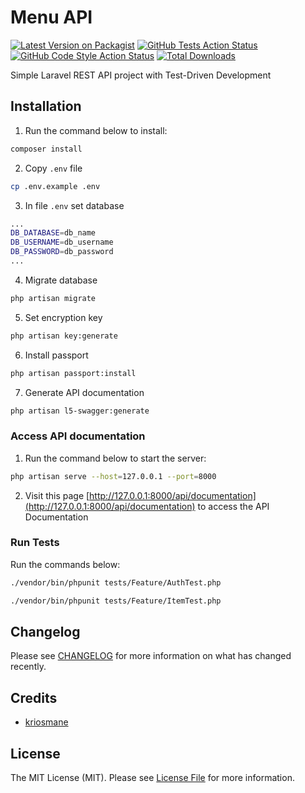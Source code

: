 
# Menu API


[![Latest Version on Packagist](https://img.shields.io/packagist/v/:vendor_slug/:package_slug.svg?style=flat-square)](https://packagist.org/packages/:vendor_slug/:package_slug)
[![GitHub Tests Action Status](https://img.shields.io/github/workflow/status/:vendor_slug/:package_slug/run-tests?label=tests)](https://github.com/:vendor_slug/:package_slug/actions?query=workflow%3Arun-tests+branch%3Amain)
[![GitHub Code Style Action Status](https://img.shields.io/github/workflow/status/:vendor_slug/:package_slug/Check%20&%20fix%20styling?label=code%20style)](https://github.com/:vendor_slug/:package_slug/actions?query=workflow%3A"Check+%26+fix+styling"+branch%3Amain)
[![Total Downloads](https://img.shields.io/packagist/dt/:vendor_slug/:package_slug.svg?style=flat-square)](https://packagist.org/packages/:vendor_slug/:package_slug)

Simple Laravel REST API project with Test-Driven Development


## Installation


1. Run the command below to install:

```bash
composer install
```

2. Copy `.env` file

```bash
cp .env.example .env
```

3. In file `.env` set database

```bash
...
DB_DATABASE=db_name
DB_USERNAME=db_username
DB_PASSWORD=db_password
...
```

4. Migrate database

```bash
php artisan migrate
```

5. Set encryption key

```bash
php artisan key:generate
```

6. Install passport

```bash
php artisan passport:install
```

7. Generate API documentation

```bash
php artisan l5-swagger:generate
```

### Access API documentation

1. Run the command below to start the server:

```bash
php artisan serve --host=127.0.0.1 --port=8000
```

2. Visit this page [http://127.0.0.1:8000/api/documentation](http://127.0.0.1:8000/api/documentation) to access the API Documentation


### Run Tests

Run the commands below:

```bash
./vendor/bin/phpunit tests/Feature/AuthTest.php
```

```bash
./vendor/bin/phpunit tests/Feature/ItemTest.php
```


## Changelog

Please see [CHANGELOG](CHANGELOG.md) for more information on what has changed recently.


## Credits

- [kriosmane](https://github.com/kriosmane)

## License

The MIT License (MIT). Please see [License File](LICENSE.md) for more information.